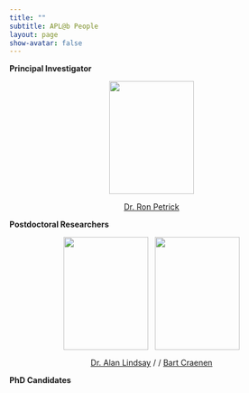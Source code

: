 ```yaml
---
title: ""
subtitle: APL@b People
layout: page
show-avatar: false
---
```


**Principal Investigator**

<p align="center"> <img src="/img/ron.jpg" align="center" width="150" height="200"> </p>

<p align="center">
<a href="http://homepages.inf.ed.ac.uk/rpetrick/" style="float: ;">Dr. Ron Petrick</a> 
</p>


**Postdoctoral Researchers**

<p align="center"> <img src="/img/alan.jpg" align="center" width="150" height="200">   &nbsp;   <img src="/img/bart.jpg" align="center" width="150" height="200"> </p>

<p align="center"> <a href="https://researchportal.hw.ac.uk/en/persons/alan-lindsay" style="float: ;">Dr. Alan Lindsay</a>      / /
                   <a href="https://scholar.google.ch/citations?hl=de&user=i8JsL7QAAAAJ&view_op=list_works" style="float: ;">Bart Craenen</a> 
</p>

**PhD Candidates**



